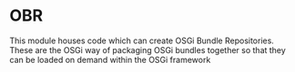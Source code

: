 # OBR
This module houses code which can create OSGi Bundle Repositories. 
These are the OSGi way of packaging OSGi bundles together so that they can be loaded on demand
within the OSGi framework
